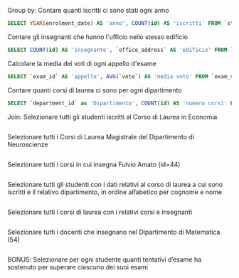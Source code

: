 Group by:
Contare quanti iscritti ci sono stati ogni anno

```sql
SELECT YEAR(enrolment_date) AS 'anno', COUNT(id) AS 'iscritti' FROM `students` GROUP BY YEAR(enrolment_date);
```

Contare gli insegnanti che hanno l'ufficio nello stesso edificio

```sql
SELECT COUNT(id) AS 'insegnante', `office_address` AS 'edificio' FROM `teachers` GROUP BY `office_address`;

```

Calcolare la media dei voti di ogni appello d'esame

```sql
SELECT `exam_id` AS 'appello', AVG(`vote`) AS 'media voto' FROM `exam_student` GROUP BY `exam_id`;
```



Contare quanti corsi di laurea ci sono per ogni dipartimento

```sql
SELECT `department_id` as 'Dipartimento', COUNT(id) AS 'numero corsi' FROM `degrees` GROUP BY `department_id`;
```




Join:
Selezionare tutti gli studenti iscritti al Corso di Laurea in Economia

```sql

```

Selezionare tutti i Corsi di Laurea Magistrale del Dipartimento di Neuroscienze


```sql

```

Selezionare tutti i corsi in cui insegna Fulvio Amato (id=44)


```sql

```


Selezionare tutti gli studenti con i dati relativi al corso di laurea a cui sono iscritti e il relativo dipartimento, in ordine alfabetico per cognome e nome



```sql

```

Selezionare tutti i corsi di laurea con i relativi corsi e insegnanti


```sql

```


Selezionare tutti i docenti che insegnano nel Dipartimento di Matematica (54)


```sql

```


BONUS: Selezionare per ogni studente quanti tentativi d’esame ha sostenuto per superare ciascuno dei suoi esami


```sql

```
